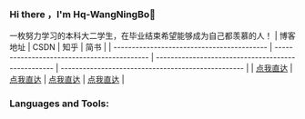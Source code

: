 ### Hi there ，I'm Hq-WangNingBo👋
一枚努力学习的本科大二学生，在毕业结束希望能够成为自己都羡慕的人！
| 博客地址                                   | CSDN                                        | 知乎                                               | 简书                                               |
| ------------------------------------------ | ------------------------------------------- | -------------------------------------------------- | -------------------------------------------------- |
| [点我直达](https://hqwangningbo.gitee.io/) | [点我直达](https://me.csdn.net/qq_45332753) | [点我直达](https://www.zhihu.com/people/twozhu-85) | [点我直达](https://www.zhihu.com/people/twozhu-85) |

### Languages and Tools:


<!--
**hqwangningbo/hqwangningbo** is a ✨ _special_ ✨ repository because its `README.md` (this file) appears on your GitHub profile.

Here are some ideas to get you started:

- 🔭 I’m currently working on ...
- 🌱 I’m currently learning ...
- 👯 I’m looking to collaborate on ...
- 🤔 I’m looking for help with ...
- 💬 Ask me about ...
- 📫 How to reach me: ...
- 😄 Pronouns: ...
- ⚡ Fun fact: ...
-->
